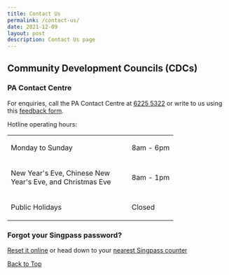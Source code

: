 ```yaml
---
title: Contact Us
permalink: /contact-us/
date: 2021-12-09
layout: post
description: Contact Us page
---
```

<span id="cdcv_page_top"></span>
## Community Development Councils (CDCs)
### PA Contact Centre

For enquiries, call the PA Contact Centre at <a href="tel:6225 5322">6225 5322</a> or write to us using this <a href ="https://www.pa.gov.sg/feedback"  target="_blank"> feedback form</a>.

Hotline operating hours:

<table border="0" cellspacing="0" cellpadding="0">
<tbody>
<tr>
	<td><p style="width:260px !important;">Monday to Sunday</p></td>
	<td><p>8am - 6pm</p></td>
</tr>
	<td><p style="width:260px !important;">New Year's Eve, Chinese New Year's Eve, and Christmas Eve</p></td>
	<td><p>8am - 1pm</p></td>
	<tr>
	<td><p style="width:260px !important;">Public Holidays</p></td>
	<td><p>Closed</p></td>
</tr>
</tbody>
</table>



### Forgot your Singpass password?
<p><a href="http://www.singpass.gov.sg/singpass/onlineresetpassword/userdetail" target="_blank">Reset it online</a> or  head down to your <a href="http://www.singpass.gov.sg/singpass/common/counter"  target="_blank">nearest Singpass counter </a></p>


[Back to Top](#cdcv_page_top)